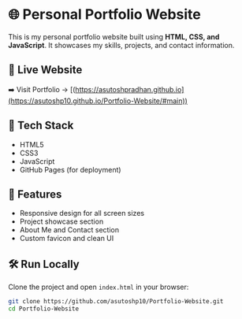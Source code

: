 # 🌐 Personal Portfolio Website

This is my personal portfolio website built using **HTML, CSS, and JavaScript**. It showcases my skills, projects, and contact information.

## 🔗 Live Website

➡️ Visit Portfolio -> [(https://asutoshpradhan.github.io](https://asutoshp10.github.io/Portfolio-Website/#main))

## 🚀 Tech Stack

- HTML5  
- CSS3  
- JavaScript  
- GitHub Pages (for deployment)

## 📁 Features

- Responsive design for all screen sizes
- Project showcase section
- About Me and Contact section
- Custom favicon and clean UI

## 🛠️ Run Locally

Clone the project and open `index.html` in your browser:

```bash
git clone https://github.com/asutoshp10/Portfolio-Website.git
cd Portfolio-Website

